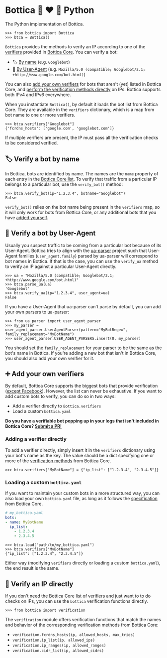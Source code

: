 # Bottica 🤖 ❤️ 🐍 Python

The Python implementation of Bottica.

```pycon
>>> from bottica import Bottica
>>> btca = Bottica()
```

`Bottica` provides the methods to verify an IP according to one of the
[verifiers](../core#-verifiers) provided in [Bottica Core](../core). You can verify a bot:

* 🏷 [By name](#-verify-a-bot-by-name) (e.g. `Googlebot`)
* 📰 [By User-Agent](#-verify-a-bot-by-user-agent) (e.g. `Mozilla/5.0 (compatible; Googlebot/2.1; +http://www.google.com/bot.html)`)

You can also [add your own verifiers](#-add-your-own-verifiers) for bots that
aren't (yet) listed in Bottica Core, and
[perform the verification methods directly](#-verify-an-ip-directly) on IPs.
Bottica supports both IPv4 and IPv6 everywhere.

When you instantiate `Bottica()`, by default it loads the bot list from
Bottica Core. They are available in the `verifiers` dictionary, which is a map
from bot name to one or more verifiers.

```pycon
>>> btca.verifiers["Googlebot"]
{'fcrdns_hosts': ['google.com', 'googlebot.com']}
```

If multiple verifiers are present, the IP must pass all the verification checks
to be considered verified.


## 🏷 Verify a bot by name

In Bottica, bots are identified by name. The names are the `name` property of
each entry in the [Bottica Core list](../core/bottica.yaml). To verify that
traffic from a particular IP belongs to a particular bot, use the `verify_bot()`
method:

```pycon
>>> btca.verify_bot(ip="1.2.3.4", botname="Googlebot")
False
```

`verify_bot()` relies on the bot name being present in the `verifiers` map, so
it will only work for bots from Bottica Core, or any additional bots that you
have [added yourself](#-add-your-own-verifiers).

## 📰 Verify a bot by User-Agent

Usually you suspect traffic to be coming from a particular bot because of its
User-Agent. Bottica tries to align with the [ua-parser](https://github.com/ua-parser/uap-core) project such that User-Agent families
(`user_agent.family`) parsed by ua-parser will correspond to bot names in
Bottica. If that is the case, you can use the `verify_ua` method to verify an
IP against a particular User-Agent directly.

```pycon
>>> ua = "Mozilla/5.0 (compatible; Googlebot/2.1; +http://www.google.com/bot.html)"
>>> btca.parse_ua(ua)
'Googlebot'
>>> btca.verify_ua(ip="1.2.3.4", user_agent=ua)
False
```

If you have a User-Agent that ua-parser can't parse by default, you can add
your own parsers to ua-parser:

```pycon
>>> from ua_parser import user_agent_parser
>>> my_parser = user_agent_parser.UserAgentParser(pattern="MyBotRegex", family_replacement="MyBotName")
>>> user_agent_parser.USER_AGENT_PARSERS.insert(0, my_parser)
```

You should set the `family_replacement` for your parser to be the same
as the bot's name in Bottica. If you're adding a new bot that isn't in Bottica
Core, you should also add your own verifier for it.

## ➕ Add your own verifiers

By default, Bottica Core supports the biggest bots that provide verification
([except Facebook](../CONTRIBUTING.md#whoisasn-verifier)). However, the list
can never be exhaustive. If you want to add custom bots to verify, you can do
so in two ways:

* Add a verifier directly to `Bottica.verifiers`
* Load a custom `bottica.yaml`

**Do you have a verifiable bot popping up in your logs that isn't included
in Bottica Core? [Submit a PR!](../CONTRIBUTING.md)**

### Adding a verifier directly

To add a verifier directly, simply insert it in the `verifiers` dictionary
using your bot's name as the key. The value should be a dict specifying one or
more of the [verification methods](../core#-verifiers) from Bottica Core.

```pycon
>>> btca.verifiers["MyBotName"] = {"ip_list": ["1.2.3.4", "2.3.4.5"]}
```

### Loading a custom `bottica.yaml`

If you want to maintain your custom bots in a more structured way, you can
also load your own `bottica.yaml` file, as long as it follows the
[specification](../core) from Bottica Core.

```yaml
# my_bottica.yaml
bots:
- name: MyBotName
  ip_list:
    - 1.2.3.4
    - 2.3.4.5
```

```pycon
>>> btca.load("path/to/my_bottica.yaml")
>>> btca.verifiers["MyBotName"]
{"ip_list": ["1.2.3.4", "2.3.4.5"]}
```

Either way (modifying `verifiers` directly or loading a custom `bottica.yaml`), the end result is the same.

## 📍 Verify an IP directly

If you don't need the Bottica Core list of verifiers and just want to
to do checks on IPs, you can use the `bottica` verification functions
directly.

```pycon
>>> from bottica import verification
```

The `verification` module offers verification functions that match the names
and behavior of the corresponding verification methods from Bottica Core:
* `verification.fcrdns_hosts(ip, allowed_hosts, max_tries)`
* `verification.ip_list(ip, allowed_ips)`
* `verification.ip_ranges(ip, allowed_ranges)`
* `verification.cidr_list(ip, allowed_cidrs)`
